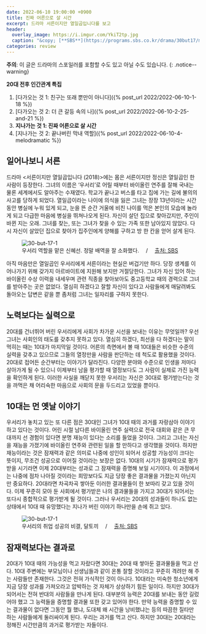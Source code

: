 ```yaml
---
date: 2022-06-10 19:00:00 +0900
title: 진짜 어른으로 살 시간
excerpt: 드라마 서른이지만 열일곱입니다를 보고
header:
  overlay_image: https://i.imgur.com/YkiT2tp.jpg
  caption: "&copy; [**SBS**](https://programs.sbs.co.kr/drama/30but17/main)"
categories: review
---
```


**주의**: 이 글은 드라마의 스포일러를 포함할 수도 있고 아닐 수도 있습니다.
{: .notice--warning}

**20대 전후 인간관계 특집**

1. [다가오는 것 1: 친구는 또래 뿐만이 아니다]({% post_url 2022/2022-06-10-1-18 %})
1. [다가오는 것 2: 더 큰 갈등 속의 나]({% post_url 2022/2022-06-10-2-25-and-21 %})
1. **지나가는 것 1: 진짜 어른으로 살 시간**
1. [지나가는 것 2: 끝나버린 막내 역할]({% post_url 2022/2022-06-10-4-melodramatic %})

## 일어나보니 서른

드라마 <서른이지만 열일곱입니다 (2018)>에는 몸은 서른이지만 정신은 열일곱인 한
사람이 등장한다. 그녀의 이름은 ‘우서리’로 어릴 때부터 바이올린 연주를 잘해
국내는 물론 세계에서도 알아주는 수재였다. 학교가 끝나고 버스를 타고 집에 가는
길에 불의의 사고를 당하게 되었다. 열일곱이라는 나이에 의식을 잃은 그녀는 장장
13년이라는 시간 동안 병실에 누워 있게 되고, 눈을 뜬 순간 거울에 비친 나이를
먹은 본인의 모습에 놀라게 되고 다급한 마음에 병실을 뛰쳐나오게 된다. 자신이
살던 집으로 찾아갔지만, 주인이 바뀐 지는 오래. 그녀를 찾는, 또는 그녀가 찾을
수 있는 가족 또한 남아있지 않았다. 다시 자신이 살았던 집으로 찾아가 집주인에게
양해를 구하고 방 한 칸을 얻어 살게 된다.

<figure>
  <img src="https://i.imgur.com/S2M9mKa.jpg"
       alt="30-but-17-1">
  <figcaption>
    우서리 역할을 맡은 신혜선. 정말 배역을 잘 소화했다.
    &emsp;/&emsp;
    <a href="https://programs.sbs.co.kr/drama/30but17/main">
      출처: SBS
    </a>
  </figcaption>
</figure>

아직 마음만은 열일곱인 우서리에게 서른이라는 현실은 버겁기만 하다. 당장 생계를
이어나가기 위해 갖가지 아르바이트에 지원해 보지만 거절당한다. 그녀가 자신 있어
하는 바이올린 수상 이력을 내세우며 관련 직종을 찾아보아도 중고등학교 때의
경력으로 그녀를 받아주는 곳은 없었다. 열심히 하겠다고 잘할 자신이 있다고
사람들에게 매달려봐도 돌아오는 답변은 같을 뿐 좀처럼 그녀는 일자리를 구하지
못한다.

## 노력보다는 실력으로

20대를 건너뛰어 버린 우서리에게 사회가 차가운 시선을 보내는 이유는 무엇일까?
우선 그녀는 사회인의 태도를 갖추지 못하고 있다. 열심히 하겠다, 최선을 다
하겠다는 말이 먹히는 때는 10대가 마지막일 것이다. 어른의 측면에서 볼 때
10대들은 비슷한 수준의 실력을 갖추고 있으므로 그들의 열정만을 사람을 판단하는
데 척도로 활용했을 것이다. 20대로 접어든 순간부터는 이야기가 달라진다. 다양한
분야와 수준으로 인생을 저마다 살아가게 될 수 있으니 이제부터 남을 평가할 때
열정보다도 그 사람이 실제로 가진 능력을 확인하게 된다. 이러한 사실을 깨닫지
못한 우서리는 자신은 30대로 평가받는다는 것을 까먹은 채 어리숙한 마음으로
사회의 문을 두드리고 있었을 뿐이다.

## 10대는 먼 옛날 이야기

우서리가 놓치고 있는 또 다른 점은 30대인 그녀가 10대 때의 과거를 자랑삼아
이야기하고 있다는 것이다. 어린 시절 남다른 바이올린 연주 실력으로 전국 대회와
같은 큰 무대까지 선 경험이 있다면 분명 재능이 있다는 소리를 들었을 것이다.
그리고 그녀는 자신을 재능을 가졌기에 바이올린 연주와 관련된 일을 할 만하다고
생각했을 것이다. 하지만 재능이라는 것은 잠재력과 같은 의미로 나중에 성인이
되어서 성공할 가능성이 크다는 뜻이지, 무조건 성공으로 이어질 것이라는 보장은
없다. 10대의 시기가 잠재력으로 평가받을 시기라면 이제 20대부터는 성과로 그
잠재력을 증명해 보일 시기이다. 이 과정에서는 나중에 점차 나아질 것이라는
희망보다도 지금 당장 좋은 결과물을 가졌는지 아닌지만 중요하다. 20대라면
차곡차곡 쌓아둔 이러한 결과물들이 한 보따리 갖고 있을 것이다. 이제 꾸준히 모아
둔 사회에서 평가받은 나의 결과물들을 가지고 30대가 되어서는 또다시 종합적으로
평가받게 될 것이다. 그러나 우서리는 20대의 성과들이 하나도 없는 상태에서 10대
때 유망했다는 지나가 버린 이야기 하나만을 손에 쥐고 있다.

<figure>
  <img src="https://i.imgur.com/KFS4uUT.jpg"
       alt="30-but-17-1">
  <figcaption>
    우서리의 취업 성공의 비결, 달토끼
    &emsp;/&emsp;
    <a href="https://programs.sbs.co.kr/drama/30but17/main">
      출처: SBS
    </a>
  </figcaption>
</figure>

## 잠재력보다는 결과로

20대가 10대 때의 가능성을 먹고 자랐다면 30대는 20대 때 쌓아둔 결과물들을 먹고
산다. 10대 주변에는 부모님이나 선생님들과 같이 온통 잘할 것이라고 꾸준히
격려만 해 주는 사람들만 존재한다. 그것은 전혀 가식적인 것이 아니다. 10대라는
미숙한 청소년에게 지금 당장 성과를 가져오라고 압박하는 것 자체가 상상하기 힘든
일이다. 하지만 30대가 되어서는 전혀 반대의 사람들을 만나게 된다. 대부분의
능력은 20대를 보내는 동안 길렀어야 했고 그 능력들을 증명할 결과물 또한 갖고
있어야 한다. 만약 능력을 증명할 수 있는 결과물이 없다면 그동안 뭘 했냐, 도대체
왜 시간을 낭비했냐는 등의 따끔한 질타만 하는 사람들에게 둘러싸이게 된다.
우리는 과거를 먹고 산다. 하지만 30대는 20대라는 정해진 시간만큼의 과거로
평가받는 자들이다.
